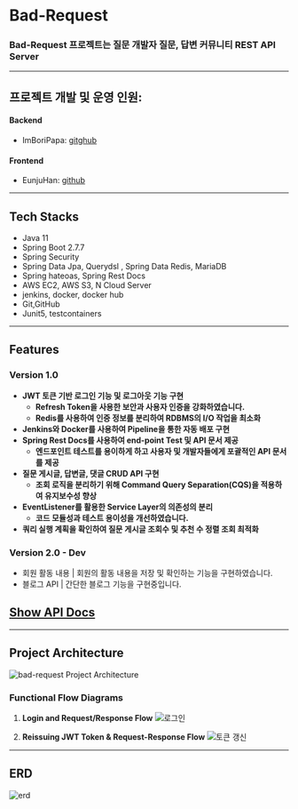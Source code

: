 # Bad-Request

### Bad-Request 프로젝트는 질문 개발자 질문, 답변 커뮤니티 REST API Server

---

## 프로젝트 개발 및 운영 인원: 
#### Backend 
- ImBoriPapa: [gitghub](https://github.com/ImBoriPapa) 
#### Frontend
- EunjuHan: [github](https://github.com/eunju0209)

***

## Tech Stacks

- Java 11
- Spring Boot 2.7.7
- Spring Security
- Spring Data Jpa, Querydsl , Spring Data Redis, MariaDB
- Spring hateoas, Spring Rest Docs
- AWS EC2, AWS S3, N Cloud Server
- jenkins, docker, docker hub
- Git,GitHub
- Junit5, testcontainers

***

## Features

### Version 1.0

- **JWT 토큰 기반 로그인 기능 및 로그아웃 기능 구현**
    - **Refresh Token을 사용한 보안과 사용자 인증을 강화하였습니다.**
    - **Redis를 사용하여 인증 정보를 분리하여 RDBMS의 I/O 작업을 최소화**
- **Jenkins와 Docker를 사용하여 Pipeline을 통한 자동 배포 구현**
- **Spring Rest Docs를 사용하여 end-point Test 및 API 문서 제공**
    - **엔드포인트 테스트를 용이하게 하고 사용자 및 개발자들에게 포괄적인 API 문서를 제공**
- **질문 게시글, 답변글, 댓글 CRUD API 구현**
    - **조회 로직을 분리하기 위해 Command Query Separation(CQS)을 적용하여 유지보수성 향상**
- **EventListener를 활용한 Service Layer의 의존성의 분리**
    - **코드 모듈성과 테스트 용이성을 개선하였습니다.**
- **쿼리 실행 계획을 확인하여 질문 게시글 조회수 및 추천 수 정렬 조회 최적화**

### Version 2.0 - Dev
- 회원 활동 내용 | 회원의 활동 내용을 저장 및 확인하는 기능을 구현하였습니다.
- 블로그 API  | 간단한 블로그 기능을 구현중입니다.               

## [Show API Docs](https://www.bad-request.kr/docs/index.html)

---

## Project Architecture

![bad-request Project Architecture](https://user-images.githubusercontent.com/98242564/219410077-ff6967bc-be5f-43e8-8f01-2a9b4e294586.png)

### **Functional Flow Diagrams**

1. **Login and Request/Response Flow**
![로그인](https://github.com/ImBoriPapa/bori-market/assets/98242564/40ee8bb4-bc5d-4e4e-b0c6-9566262a6c2b)

3. **Reissuing JWT Token & Request-Response Flow**
![토큰 갱신](https://github.com/ImBoriPapa/bori-market/assets/98242564/62194eb6-88e5-4485-acda-cd004c7bf40c)

***

## ERD
![erd](https://github.com/ImBoriPapa/bori-market/assets/98242564/c9bb0210-7260-4280-927b-aa6858de533f)


